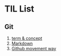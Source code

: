 # TIL List
## Git
1. [term & concept ](https://github.com/hifrogie/Github/blob/main/term.md)
2. [Markdown](https://github.com/hifrogie/Github/blob/main/markdown.md)
3. [Github movement way]()